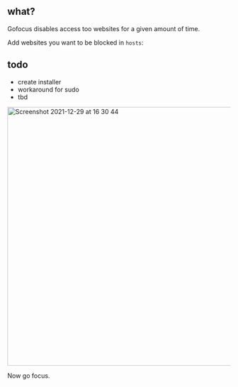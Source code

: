 ## what?
Gofocus disables access too websites for a given amount of time.

Add websites you want to be blocked in `hosts`:

## todo
- create installer
- workaround for sudo
- tbd
<img width="584" alt="Screenshot 2021-12-29 at 16 30 44" src="https://user-images.githubusercontent.com/44348300/147678024-98132b81-ed03-46a9-8034-1a410c4e0560.png">

Now go focus.
